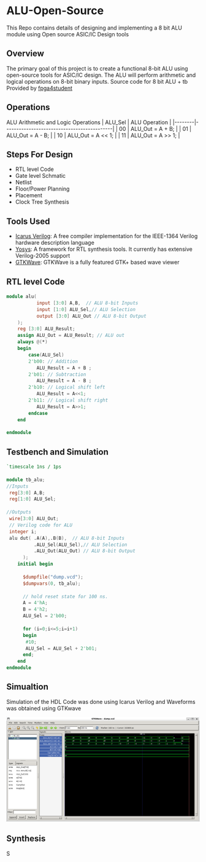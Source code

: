 # ALU-Open-Source
This Repo contains details of designing and implementing a 8 bit ALU module using Open source ASIC/IC Design tools

## Overview
The primary goal of this project is to create a functional 8-bit ALU using open-source tools for ASIC/IC design. The ALU will perform arithmetic and logical operations on 8-bit binary inputs.
Source code for 8 bit ALU + tb Provided by [fpga4student](https://www.fpga4student.com/2017/06/Verilog-code-for-ALU.html)

## Operations


ALU Arithmetic and Logic Operations
| ALU_Sel | ALU Operation                             |
|--------|--------------------------------------------|
| 00    | ALU_Out = A + B;                            |
| 01    | ALU_Out = A - B;                            |
| 10    | ALU_Out = A << 1;                           |
| 11    | ALU_Out = A >> 1;                           |

## Steps For Design
- RTL level Code
- Gate level Schmatic
- Netlist
- Floor/Power Planning
- Placement
- Clock Tree Synthesis

## Tools Used
- [Icarus Verilog](https://bleyer.org/icarus/): A free compiler implementation for the IEEE-1364 Verilog hardware description language
- [Yosys](https://github.com/YosysHQ/yosys): A framework for RTL synthesis tools. It currently has extensive Verilog-2005 support
- [GTKWave](https://gtkwave.sourceforge.net/): GTKWave is a fully featured GTK+ based wave viewer

## RTL level Code

```Verilog
module alu(
           input [3:0] A,B,  // ALU 8-bit Inputs
           input [1:0] ALU_Sel,// ALU Selection
           output [3:0] ALU_Out // ALU 8-bit Output
    );
    reg [3:0] ALU_Result;
    assign ALU_Out = ALU_Result; // ALU out
    always @(*)
    begin
        case(ALU_Sel)
        2'b00: // Addition
           ALU_Result = A + B ;
        2'b01: // Subtraction
           ALU_Result = A - B ;
        2'b10: // Logical shift left
           ALU_Result = A<<1;
        2'b11: // Logical shift right
           ALU_Result = A>>1;
        endcase
    end

endmodule

```
## Testbench and Simulation

```Verilog
`timescale 1ns / 1ps  

module tb_alu;
//Inputs
 reg[3:0] A,B;
 reg[1:0] ALU_Sel;

//Outputs
 wire[3:0] ALU_Out;
 // Verilog code for ALU
 integer i;
 alu dut( .A(A),.B(B),  // ALU 8-bit Inputs                 
          .ALU_Sel(ALU_Sel),// ALU Selection
          .ALU_Out(ALU_Out) // ALU 8-bit Output
      );
    initial begin
    
      $dumpfile("dump.vcd");
      $dumpvars(0, tb_alu);
      
      // hold reset state for 100 ns.
      A = 4'hA;
      B = 4'h2;
      ALU_Sel = 2'b00;
      
      for (i=0;i<=5;i=i+1)
      begin
       #10;
       ALU_Sel = ALU_Sel + 2'b01;
      end;      
    end
endmodule
```

## Simualtion
Simulation of the HDL Code was done using Icarus Verilog and Waveforms was obtained using GTKwave

![Sim](https://github.com/Sourabh-Mallapur/ALU-Open-Source/blob/main/sim/Simuation.PNG)

## Synthesis
S
